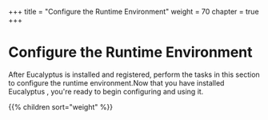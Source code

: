 +++
title = "Configure the Runtime Environment"
weight = 70
chapter = true
+++


# Configure the Runtime Environment
After Eucalyptus is installed and registered, perform the tasks in this section to configure the runtime environment.Now that you have installed Eucalyptus , you're ready to begin configuring and using it. 


{{% children sort="weight" %}}
